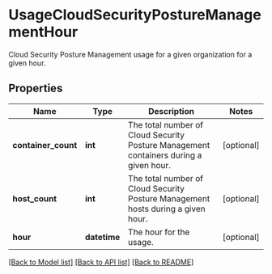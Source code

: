 # UsageCloudSecurityPostureManagementHour

Cloud Security Posture Management usage for a given organization for a given hour.

## Properties

| Name                | Type         | Description                                                                           | Notes      |
| ------------------- | ------------ | ------------------------------------------------------------------------------------- | ---------- |
| **container_count** | **int**      | The total number of Cloud Security Posture Management containers during a given hour. | [optional] |
| **host_count**      | **int**      | The total number of Cloud Security Posture Management hosts during a given hour.      | [optional] |
| **hour**            | **datetime** | The hour for the usage.                                                               | [optional] |

[[Back to Model list]](README.md#documentation-for-models) [[Back to API list]](README.md#documentation-for-api-endpoints) [[Back to README]](README.md)
